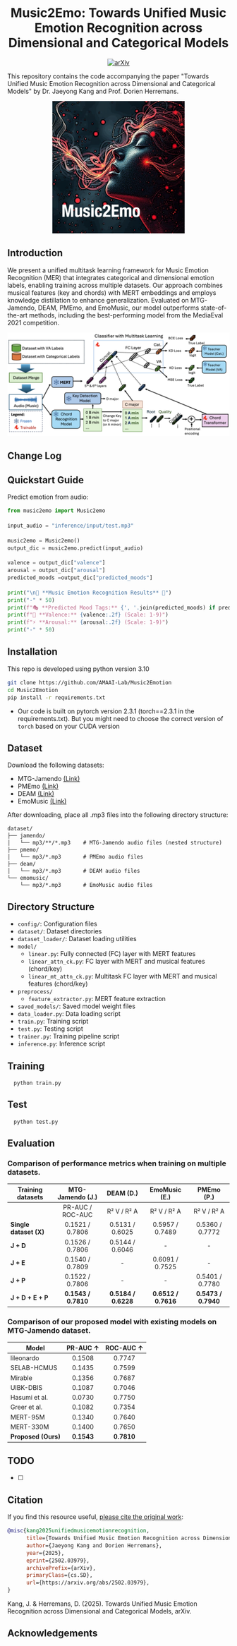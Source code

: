 <div align="center">

# Music2Emo: Towards Unified Music Emotion Recognition across Dimensional and Categorical Models

[![arXiv](https://img.shields.io/badge/arXiv-2311.00968-brightgreen.svg?style=flat-square)](https://arxiv.org/abs/2502.03979)

</div>

This repository contains the code accompanying the paper "Towards Unified Music Emotion Recognition across Dimensional and Categorical Models" by Dr. Jaeyong Kang and Prof. Dorien Herremans.

<div align="center">
  <img src="m2e.png" width="300"/>
</div>

## Introduction

We present a unified multitask learning framework for Music Emotion Recognition (MER) that integrates categorical and dimensional emotion labels, enabling training across multiple datasets. Our approach combines musical features (key and chords) with MERT embeddings and employs knowledge distillation to enhance generalization. Evaluated on MTG-Jamendo, DEAM, PMEmo, and EmoMusic, our model outperforms state-of-the-art methods, including the best-performing model from the MediaEval 2021 competition.

![](framework.png)


## Change Log

## Quickstart Guide


Predict emotion from audio:

```python
from music2emo import Music2emo

input_audio = "inference/input/test.mp3"

music2emo = Music2emo()
output_dic = music2emo.predict(input_audio)

valence = output_dic["valence"]
arousal = output_dic["arousal"]
predicted_moods =output_dic["predicted_moods"]

print("\n🎵 **Music Emotion Recognition Results** 🎵")
print("-" * 50)
print(f"🎭 **Predicted Mood Tags:** {', '.join(predicted_moods) if predicted_moods else 'None'}")
print(f"💖 **Valence:** {valence:.2f} (Scale: 1-9)")
print(f"⚡ **Arousal:** {arousal:.2f} (Scale: 1-9)")
print("-" * 50)

```

## Installation
This repo is developed using python version 3.10

```bash
git clone https://github.com/AMAAI-Lab/Music2Emotion
cd Music2Emotion
pip install -r requirements.txt
```

* Our code is built on pytorch version 2.3.1 (torch==2.3.1 in the requirements.txt). But you might need to choose the correct version of `torch` based on your CUDA version

## Dataset

Download the following datasets:
- MTG-Jamendo [(Link)](https://github.com/MTG/mtg-jamendo-dataset)
- PMEmo [(Link)](https://drive.google.com/drive/folders/1qDk6hZDGVlVXgckjLq9LvXLZ9EgK9gw0)
- DEAM [(Link)](https://cvml.unige.ch/databases/DEAM/)
- EmoMusic [(Link)](https://cvml.unige.ch/databases/emoMusic/)

After downloading, place all .mp3 files into the following directory structure:

```
dataset/
├── jamendo/
│   └── mp3/**/*.mp3    # MTG-Jamendo audio files (nested structure)
├── pmemo/
│   └── mp3/*.mp3       # PMEmo audio files
├── deam/
│   └── mp3/*.mp3       # DEAM audio files
└── emomusic/
    └── mp3/*.mp3       # EmoMusic audio files
```

## Directory Structure

* `config/`: Configuration files
* `dataset/`: Dataset directories
* `dataset_loader/`: Dataset loading utilities
* `model/`
  * `linear.py`: Fully connected (FC) layer with MERT features
  * `linear_attn_ck.py`: FC layer with MERT and musical features (chord/key)
  * `linear_mt_attn_ck.py`: Multitask FC layer with MERT and musical features (chord/key)
* `preprocess/`
  * `feature_extractor.py`: MERT feature extraction
* `saved_models/`: Saved model weight files
* `data_loader.py`: Data loading script
* `train.py`: Training script
* `test.py`: Testing script
* `trainer.py`: Training pipeline script
* `inference.py`: Inference script

## Training

```shell
  python train.py
```

## Test

```shell
  python test.py
```

## Evaluation

### Comparison of performance metrics when training on multiple datasets.

| **Training datasets**      | **MTG-Jamendo (J.)** | **DEAM (D.)**  | **EmoMusic (E.)** | **PMEmo (P.)**  |
|---------------------------|:-------------------:|:--------------:|:-----------------:|:---------------:|
|                           | PR-AUC / ROC-AUC   | R² V / R² A    | R² V / R² A       | R² V / R² A     |
| **Single dataset (X)**    | 0.1521 / 0.7806    | 0.5131 / 0.6025| 0.5957 / 0.7489   | 0.5360 / 0.7772 |
| **J + D**                 | 0.1526 / 0.7806    | 0.5144 / 0.6046| -                 | -               |
| **J + E**                 | 0.1540 / 0.7809    | -              | 0.6091 / 0.7525   | -               |
| **J + P**                 | 0.1522 / 0.7806    | -              | -                 | 0.5401 / 0.7780 |
| **J + D + E + P**         | **0.1543 / 0.7810** | **0.5184 / 0.6228** | **0.6512 / 0.7616** | **0.5473 / 0.7940** |


### Comparison of our proposed model with existing models on MTG-Jamendo dataset.

| **Model** | **PR-AUC** ↑ | **ROC-AUC** ↑ |
|--------------------|:-----------:|:----------:|
| lileonardo | 0.1508 | 0.7747 |
| SELAB-HCMUS | 0.1435 | 0.7599 |
| Mirable | 0.1356 | 0.7687 |
| UIBK-DBIS | 0.1087 | 0.7046 |
| Hasumi et al. | 0.0730 | 0.7750 |
| Greer et al. | 0.1082 | 0.7354 |
| MERT-95M | 0.1340 | 0.7640 |
| MERT-330M | 0.1400 | 0.7650 |
| **Proposed (Ours)** | **0.1543** | **0.7810** |

## TODO

- [ ] 

## Citation

If you find this resource useful, [please cite the original work](https://doi.org/10.48550/arXiv.2502.03979): 

```bibtex
@misc{kang2025unifiedmusicemotionrecognition,
      title={Towards Unified Music Emotion Recognition across Dimensional and Categorical Models}, 
      author={Jaeyong Kang and Dorien Herremans},
      year={2025},
      eprint={2502.03979},
      archivePrefix={arXiv},
      primaryClass={cs.SD},
      url={https://arxiv.org/abs/2502.03979}, 
}
```

Kang, J. & Herremans, D. (2025). Towards Unified Music Emotion Recognition across Dimensional and Categorical Models, arXiv.

## Acknowledgements

